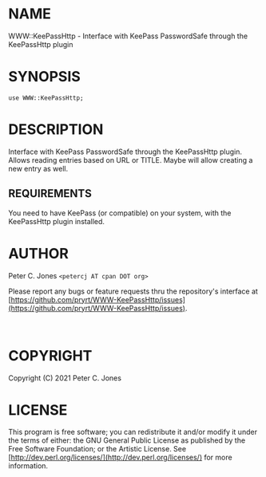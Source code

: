 # NAME

WWW::KeePassHttp - Interface with KeePass PasswordSafe through the KeePassHttp plugin

# SYNOPSIS

    use WWW::KeePassHttp;

# DESCRIPTION

Interface with KeePass PasswordSafe through the KeePassHttp plugin.  Allows reading entries based on URL or TITLE.  Maybe will allow creating a new entry as well.

## REQUIREMENTS

You need to have KeePass (or compatible) on your system, with the KeePassHttp plugin installed.

# AUTHOR

Peter C. Jones `<petercj AT cpan DOT org>`

Please report any bugs or feature requests
thru the repository's interface at [https://github.com/pryrt/WWW-KeePassHttp/issues](https://github.com/pryrt/WWW-KeePassHttp/issues).

<div>
    <a href="https://metacpan.org/pod/WWW::KeePassHttp"><img src="https://img.shields.io/cpan/v/WWW-KeePassHttp.svg?colorB=00CC00" alt="" title="metacpan"></a>
    <a href="http://matrix.cpantesters.org/?dist=WWW-KeePassHttp"><img src="http://cpants.cpanauthors.org/dist/WWW-KeePassHttp.png" alt="" title="cpan testers"></a>
    <a href="https://github.com/pryrt/WWW-KeePassHttp/releases"><img src="https://img.shields.io/github/release/pryrt/WWW-KeePassHttp.svg" alt="" title="github release"></a>
    <a href="https://github.com/pryrt/WWW-KeePassHttp/issues"><img src="https://img.shields.io/github/issues/pryrt/WWW-KeePassHttp.svg" alt="" title="issues"></a>
    <a href="https://ci.appveyor.com/project/pryrt/WWW-KeePassHttp"><img src="https://ci.appveyor.com/api/projects/status/6gv0lnwj1t6yaykp/branch/master?svg=true" alt="" title="test coverage"></a>
</div>

# COPYRIGHT

Copyright (C) 2021 Peter C. Jones

# LICENSE

This program is free software; you can redistribute it and/or modify it
under the terms of either: the GNU General Public License as published
by the Free Software Foundation; or the Artistic License.
See [http://dev.perl.org/licenses/](http://dev.perl.org/licenses/) for more information.
